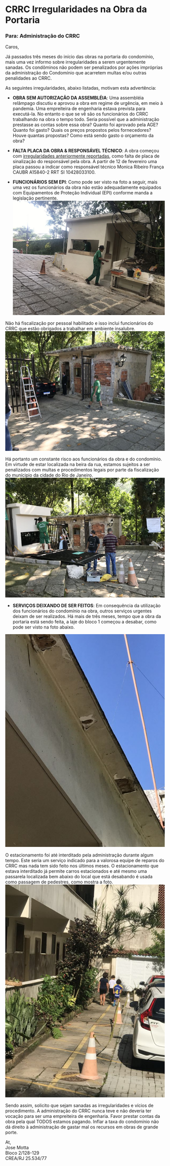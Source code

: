 # CRRC Irregularidades na Obra da Portaria
  
### Para: Administração do CRRC

Caros,

Já passados três meses do início das obras na portaria do condomínio, mais uma vez informo sobre irregularidades a serem urgentemente sanadas. Os condôminos não podem ser penalizados por ações impróprias da administração do Condomínio que acarretem multas e/ou outras penalidades ao CRRC.

As seguintes irregularidades, abaixo listadas, motivam esta advertência:

- **OBRA SEM AUTORIZAÇÃO DA ASSEMBLÉIA**: Uma assembléia relâmpago discutiu e aprovou a obra em regime de urgência, em meio à pandemia. Uma empreiteira de engenharia estava prevista para executá-la. No entanto o que se vê são os funcionários do CRRC trabalhando na obra o tempo todo. Seria possível que a administração prestasse as contas sobre essa obra? Quanto foi aprovado pela AGE? Quanto foi gasto? Quais os preços propostos pelos fornecedores? Houve quantas propostas? Como está sendo gasto o orçamento da obra?

- **FALTA PLACA DA OBRA & RESPONSÁVEL TÉCNICO**: A obra começou com [irregularidades anteriormente reportadas](/2021-02-portaria/arquivo-01.md), como falta de placa de sinalização do responsável pela obra. A partir de 12 de fevereiro uma placa passou a indicar como responsável técnico Monica Ribeiro França CAUBR A15840-2 RRT SI 10428033100.

- **FUNCIONÁRIOS SEM EPI**: Como pode ser visto na foto a seguir, mais uma vez os funcionários da obra não estão adequadamente equipados com Equipamentos de Proteção Individual (EPI) conforme manda a legislação pertinente.
![obra-portaria-1](https://github.com/recreiocanoas/redes/blob/main/img/obra-portaria3.jpg?raw=true)

Não há fiscalização por pessoal habilitado e isso inclui funcionários do CRRC que estão obrigados a trabalhar em ambiente insalubre.
![obra-portaria-2](https://github.com/recreiocanoas/redes/blob/main/img/obra-portaria4.jpg?raw=true)

Há portanto um constante risco aos funcionários da obra e do condomínio. Em virtude de estar localizada na beira da rua, estamos sujeitos a ser penalizados com multas e procedimentos legais por parte da fiscalização do munícipio da cidade do Rio de Janeiro.
![obra-portaria-2](https://github.com/recreiocanoas/redes/blob/main/img/obra-portaria5.jpg?raw=true)

- **SERVIÇOS DEIXANDO DE SER FEITOS**: Em consequência da utilização dos funcionários do condomínio na obra, outros serviços urgentes deixam de ser realizados. Há mais de três meses, tempo que a obra da portaria está sendo feita, a laje do bloco 1 começou a desabar, como pode ser visto na foto abaixo.

![b1 laje desabando](https://github.com/recreiocanoas/redes/blob/main/img/laje-b1a.jpg?raw=true)

O estacionamento foi até interditado pela administração durante algum tempo. Este seria um serviço indicado para a valorosa equipe de reparos do CRRC mas nada tem sido feito nos últimos meses. O estacionamento que estava interditado já permite carros estacionados e até mesmo uma passarela localizada bem abaixo do local que está desabando é usada como passagem de pedestres, como mostra a foto.
![b1 laje desabando](https://github.com/recreiocanoas/redes/blob/main/img/laje-b1b.jpg?raw=true)

Sendo assim, solicito que sejam sanadas as irregularidades e vícios de procedimento. A administração do CRRC nunca teve e não deveria ter vocação para ser uma empreiteira de engenharia. Favor prestar contas da obra pela qual TODOS estamos pagando. Inflar a taxa do condomínio não dá direito à administração de gastar mal os recursos em obras de grande porte. 

At,  
Jose Motta  
Bloco 2/128-129  
CREA/RJ 25.534/77


